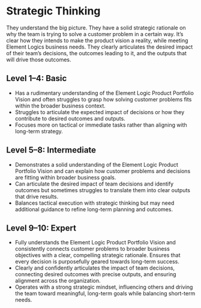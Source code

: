 # Strategic Thinking
They understand the big picture. They have a solid strategic rationale on why the team is trying to solve a customer
problem in a certain way. It’s clear how they intends to make the product vision a reality, while meeting Element Logics
business needs. They clearly articulates the desired impact of their team’s decisions, the outcomes leading to it, and
the outputs that will drive those outcomes.

## Level 1–4: Basic
- Has a rudimentary understanding of the Element Logic Product Portfolio Vision and often struggles to grasp how solving customer problems fits within the broader business context.
- Struggles to articulate the expected impact of decisions or how they contribute to desired outcomes and outputs.
- Focuses more on tactical or immediate tasks rather than aligning with long-term strategy.

## Level 5–8: Intermediate
- Demonstrates a solid understanding of the Element Logic Product Portfolio Vision and can explain how customer problems and decisions are fitting within broader business goals.
- Can articulate the desired impact of team decisions and identify outcomes but sometimes struggles to translate them into clear outputs that drive results.
- Balances tactical execution with strategic thinking but may need additional guidance to refine long-term planning and outcomes.

## Level 9–10: Expert
- Fully understands the Element Logic Product Portfolio Vision and consistently connects customer problems to broader business objectives with a clear, compelling strategic rationale. Ensures that every decision is purposefully geared towards long-term success.
- Clearly and confidently articulates the impact of team decisions, connecting desired outcomes with precise outputs, and ensuring alignment across the organization.
- Operates with a strong strategic mindset, influencing others and driving the team toward meaningful, long-term goals while balancing short-term needs.